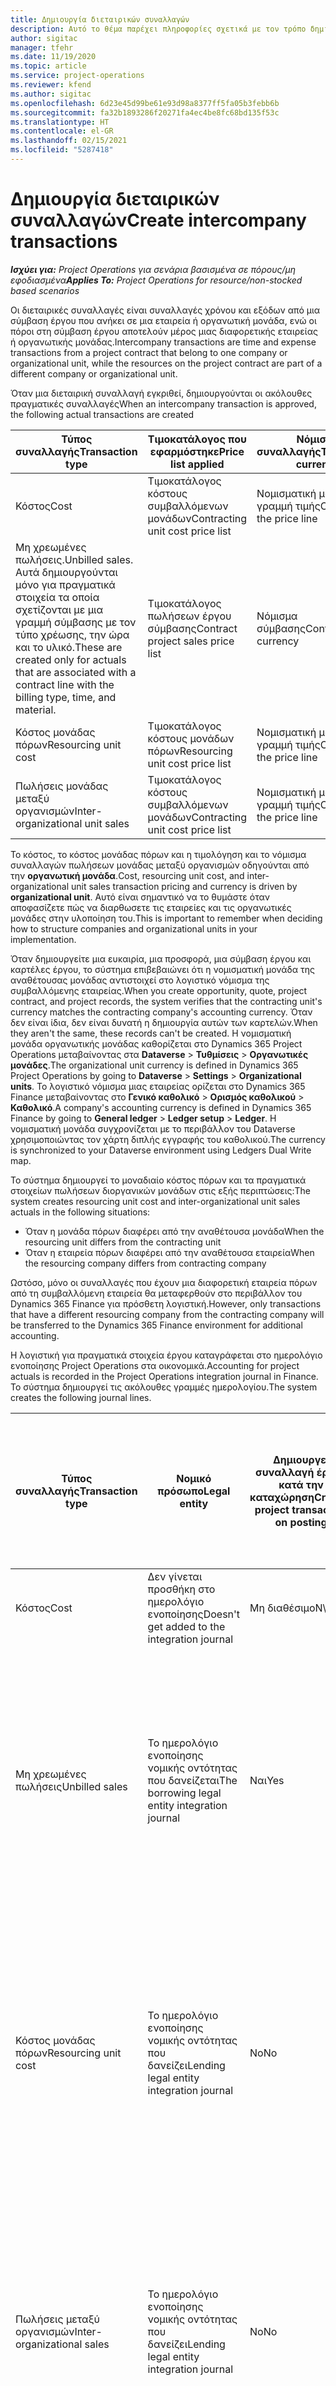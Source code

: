 ```yaml
---
title: Δημιουργία διεταιρικών συναλλαγών
description: Αυτό το θέμα παρέχει πληροφορίες σχετικά με τον τρόπο δημιουργίας διεταιρικών συναλλαγών.
author: sigitac
manager: tfehr
ms.date: 11/19/2020
ms.topic: article
ms.service: project-operations
ms.reviewer: kfend
ms.author: sigitac
ms.openlocfilehash: 6d23e45d99be61e93d98a8377ff5fa05b3febb6b
ms.sourcegitcommit: fa32b1893286f20271fa4ec4be8fc68bd135f53c
ms.translationtype: HT
ms.contentlocale: el-GR
ms.lasthandoff: 02/15/2021
ms.locfileid: "5287418"
---
```

# <a name="create-intercompany-transactions"></a><span data-ttu-id="56fb0-103">Δημιουργία διεταιρικών συναλλαγών</span><span class="sxs-lookup"><span data-stu-id="56fb0-103">Create intercompany transactions</span></span>

<span data-ttu-id="56fb0-104">_**Ισχύει για:** Project Operations για σενάρια βασισμένα σε πόρους/μη εφοδιασμένα_</span><span class="sxs-lookup"><span data-stu-id="56fb0-104">_**Applies To:** Project Operations for resource/non-stocked based scenarios_</span></span>

<span data-ttu-id="56fb0-105">Οι διεταιρικές συναλλαγές είναι συναλλαγές χρόνου και εξόδων από μια σύμβαση έργου που ανήκει σε μια εταιρεία ή οργανωτική μονάδα, ενώ οι πόροι στη σύμβαση έργου αποτελούν μέρος μιας διαφορετικής εταιρείας ή οργανωτικής μονάδας.</span><span class="sxs-lookup"><span data-stu-id="56fb0-105">Intercompany transactions are time and expense transactions from a project contract that belong to one company or organizational unit, while the resources on the project contract are part of a different company or organizational unit.</span></span>

<span data-ttu-id="56fb0-106">Όταν μια διεταιρική συναλλαγή εγκριθεί, δημιουργούνται οι ακόλουθες πραγματικές συναλλαγές</span><span class="sxs-lookup"><span data-stu-id="56fb0-106">When an intercompany transaction is approved, the following actual transactions are created</span></span>

| <span data-ttu-id="56fb0-107">**Τύπος συναλλαγής**</span><span class="sxs-lookup"><span data-stu-id="56fb0-107">**Transaction type**</span></span> | <span data-ttu-id="56fb0-108">**Τιμοκατάλογος που εφαρμόστηκε**</span><span class="sxs-lookup"><span data-stu-id="56fb0-108">**Price list applied**</span></span> | <span data-ttu-id="56fb0-109">**Νόμισμα συναλλαγής**</span><span class="sxs-lookup"><span data-stu-id="56fb0-109">**Transaction currency**</span></span> |
| --- | --- | --- |
| <span data-ttu-id="56fb0-110">Κόστος</span><span class="sxs-lookup"><span data-stu-id="56fb0-110">Cost</span></span> | <span data-ttu-id="56fb0-111">Τιμοκατάλογος κόστους συμβαλλόμενων μονάδων</span><span class="sxs-lookup"><span data-stu-id="56fb0-111">Contracting unit cost price list</span></span> | <span data-ttu-id="56fb0-112">Νομισματική μονάδα στη γραμμή τιμής</span><span class="sxs-lookup"><span data-stu-id="56fb0-112">Currency on the price line</span></span> |
| <span data-ttu-id="56fb0-113">Μη χρεωμένες πωλήσεις.</span><span class="sxs-lookup"><span data-stu-id="56fb0-113">Unbilled sales.</span></span> <span data-ttu-id="56fb0-114">Αυτά δημιουργούνται μόνο για πραγματικά στοιχεία τα οποία σχετίζονται με μια γραμμή σύμβασης με τον τύπο χρέωσης, την ώρα και το υλικό.</span><span class="sxs-lookup"><span data-stu-id="56fb0-114">These are created only for actuals that are associated with a contract line with the billing type, time, and material.</span></span> | <span data-ttu-id="56fb0-115">Τιμοκατάλογος πωλήσεων έργου σύμβασης</span><span class="sxs-lookup"><span data-stu-id="56fb0-115">Contract project sales price list</span></span> | <span data-ttu-id="56fb0-116">Νόμισμα σύμβασης</span><span class="sxs-lookup"><span data-stu-id="56fb0-116">Contract currency</span></span> |
| <span data-ttu-id="56fb0-117">Κόστος μονάδας πόρων</span><span class="sxs-lookup"><span data-stu-id="56fb0-117">Resourcing unit cost</span></span> | <span data-ttu-id="56fb0-118">Τιμοκατάλογος κόστους μονάδων πόρων</span><span class="sxs-lookup"><span data-stu-id="56fb0-118">Resourcing unit cost price list</span></span> | <span data-ttu-id="56fb0-119">Νομισματική μονάδα στη γραμμή τιμής</span><span class="sxs-lookup"><span data-stu-id="56fb0-119">Currency on the price line</span></span> |
| <span data-ttu-id="56fb0-120">Πωλήσεις μονάδας μεταξύ οργανισμών</span><span class="sxs-lookup"><span data-stu-id="56fb0-120">Inter-organizational unit sales</span></span> | <span data-ttu-id="56fb0-121">Τιμοκατάλογος κόστους συμβαλλόμενων μονάδων</span><span class="sxs-lookup"><span data-stu-id="56fb0-121">Contracting unit cost price list</span></span> | <span data-ttu-id="56fb0-122">Νομισματική μονάδα στη γραμμή τιμής</span><span class="sxs-lookup"><span data-stu-id="56fb0-122">Currency on the price line</span></span> |

<span data-ttu-id="56fb0-123">Το κόστος, το κόστος μονάδας πόρων και η τιμολόγηση και το νόμισμα συναλλαγών πωλήσεων μονάδας μεταξύ οργανισμών οδηγούνται από την **οργανωτική μονάδα**.</span><span class="sxs-lookup"><span data-stu-id="56fb0-123">Cost, resourcing unit cost, and inter-organizational unit sales transaction pricing and currency is driven by **organizational unit**.</span></span> <span data-ttu-id="56fb0-124">Αυτό είναι σημαντικό να το θυμάστε όταν αποφασίζετε πώς να διαρθωσετε τις εταιρείες και τις οργανωτικές μονάδες στην υλοποίηση του.</span><span class="sxs-lookup"><span data-stu-id="56fb0-124">This is important to remember when deciding how to structure companies and organizational units in your implementation.</span></span>

<span data-ttu-id="56fb0-125">Όταν δημιουργείτε μια ευκαιρία, μια προσφορά, μια σύμβαση έργου και καρτέλες έργου, το σύστημα επιβεβαιώνει ότι η νομισματική μονάδα της αναθέτουσας μονάδας αντιστοιχεί στο λογιστικό νόμισμα της συμβαλλόμενης εταιρείας.</span><span class="sxs-lookup"><span data-stu-id="56fb0-125">When you create opportunity, quote, project contract, and project records, the system verifies that the contracting unit's currency matches the contracting company's accounting currency.</span></span> <span data-ttu-id="56fb0-126">Όταν δεν είναι ίδια, δεν είναι δυνατή η δημιουργία αυτών των καρτελών.</span><span class="sxs-lookup"><span data-stu-id="56fb0-126">When they aren't the same, these records can't be created.</span></span> <span data-ttu-id="56fb0-127">Η νομισματική μονάδα οργανωτικής μονάδας καθορίζεται στο Dynamics 365 Project Operations μεταβαίνοντας στα **Dataverse** > **Τυθμίσεις** > **Οργανωτικές μονάδες**.</span><span class="sxs-lookup"><span data-stu-id="56fb0-127">The organizational unit currency is defined in Dynamics 365 Project Operations by going to **Dataverse** > **Settings** > **Organizational units**.</span></span> <span data-ttu-id="56fb0-128">Το λογιστικό νόμισμα μιας εταιρείας ορίζεται στο Dynamics 365 Finance μεταβαίνοντας στο **Γενικό καθολικό** > **Ορισμός καθολικού** > **Καθολικό**.</span><span class="sxs-lookup"><span data-stu-id="56fb0-128">A company's accounting currency is defined in Dynamics 365 Finance by going to **General ledger** > **Ledger setup** > **Ledger**.</span></span> <span data-ttu-id="56fb0-129">Η νομισματική μονάδα συγχρονίζεται με το περιβάλλον του Dataverse χρησιμοποιώντας τον χάρτη διπλής εγγραφής του καθολικού.</span><span class="sxs-lookup"><span data-stu-id="56fb0-129">The currency is synchronized to your Dataverse environment using Ledgers Dual Write map.</span></span>

<span data-ttu-id="56fb0-130">Το σύστημα δημιουργεί το μοναδιαίο κόστος πόρων και τα πραγματικά στοιχείων πωλήσεων διοργανικών μονάδων στις εξής περιπτώσεις:</span><span class="sxs-lookup"><span data-stu-id="56fb0-130">The system creates resourcing unit cost and inter-organizational unit sales actuals  in the following situations:</span></span>

  - <span data-ttu-id="56fb0-131">Όταν η μονάδα πόρων διαφέρει από την αναθέτουσα μονάδα</span><span class="sxs-lookup"><span data-stu-id="56fb0-131">When the resourcing unit differs from the contracting unit</span></span>
  - <span data-ttu-id="56fb0-132">Όταν η εταιρεία πόρων διαφέρει από την αναθέτουσα εταιρεία</span><span class="sxs-lookup"><span data-stu-id="56fb0-132">When the resourcing company differs from contracting company</span></span>

<span data-ttu-id="56fb0-133">Ωστόσο, μόνο οι συναλλαγές που έχουν μια διαφορετική εταιρεία πόρων από τη συμβαλλόμενη εταιρεία θα μεταφερθούν στο περιβάλλον του Dynamics 365 Finance για πρόσθετη λογιστική.</span><span class="sxs-lookup"><span data-stu-id="56fb0-133">However, only transactions that have a different resourcing company from the contracting company will be transferred to the Dynamics 365 Finance environment for additional accounting.</span></span>

<span data-ttu-id="56fb0-134">Η λογιστική για πραγματικά στοιχεία έργου καταγράφεται στο ημερολόγιο ενοποίησης Project Operations στα οικονομικά.</span><span class="sxs-lookup"><span data-stu-id="56fb0-134">Accounting for project actuals is recorded in the Project Operations integration journal in Finance.</span></span> <span data-ttu-id="56fb0-135">Το σύστημα δημιουργεί τις ακόλουθες γραμμές ημερολογίου.</span><span class="sxs-lookup"><span data-stu-id="56fb0-135">The system creates the following journal lines.</span></span>

| <span data-ttu-id="56fb0-136">**Τύπος συναλλαγής**</span><span class="sxs-lookup"><span data-stu-id="56fb0-136">**Transaction type**</span></span> | <span data-ttu-id="56fb0-137">**Νομικό πρόσωπο**</span><span class="sxs-lookup"><span data-stu-id="56fb0-137">**Legal entity**</span></span> | <span data-ttu-id="56fb0-138">**Δημιουργεί συναλλαγή έργου κατά την καταχώρηση**</span><span class="sxs-lookup"><span data-stu-id="56fb0-138">**Creates project transaction on posting**</span></span> | <span data-ttu-id="56fb0-139">**Προεπιλογές οικονομικής διάστασης από**</span><span class="sxs-lookup"><span data-stu-id="56fb0-139">**Financial dimensions default from**</span></span> | <span data-ttu-id="56fb0-140">**Ομάδα φόρου πωλήσεων προεπιλεγμένης χρέωσης και ομάδα φόρου πωλήσεων στοιχείου χρέωσης**</span><span class="sxs-lookup"><span data-stu-id="56fb0-140">**Default billing sales tax group and billing item sales tax group**</span></span> |
| --- | --- | --- | --- | --- |
| <span data-ttu-id="56fb0-141">Κόστος</span><span class="sxs-lookup"><span data-stu-id="56fb0-141">Cost</span></span> | <span data-ttu-id="56fb0-142">Δεν γίνεται προσθήκη στο ημερολόγιο ενοποίησης</span><span class="sxs-lookup"><span data-stu-id="56fb0-142">Doesn't get added to the integration journal</span></span> | <span data-ttu-id="56fb0-143">Μη διαθέσιμο</span><span class="sxs-lookup"><span data-stu-id="56fb0-143">N\A</span></span> | <span data-ttu-id="56fb0-144">Μη διαθέσιμο</span><span class="sxs-lookup"><span data-stu-id="56fb0-144">N\A</span></span> | <span data-ttu-id="56fb0-145">Μη διαθέσιμο</span><span class="sxs-lookup"><span data-stu-id="56fb0-145">N\A</span></span> |
| <span data-ttu-id="56fb0-146">Μη χρεωμένες πωλήσεις</span><span class="sxs-lookup"><span data-stu-id="56fb0-146">Unbilled sales</span></span> | <span data-ttu-id="56fb0-147">Το ημερολόγιο ενοποίησης νομικής οντότητας που δανείζεται</span><span class="sxs-lookup"><span data-stu-id="56fb0-147">The borrowing legal entity integration journal</span></span> | <span data-ttu-id="56fb0-148">Ναι</span><span class="sxs-lookup"><span data-stu-id="56fb0-148">Yes</span></span> | <span data-ttu-id="56fb0-149">Project</span><span class="sxs-lookup"><span data-stu-id="56fb0-149">Project</span></span> | <span data-ttu-id="56fb0-150">**Ομάδα φόρου πωλήσεων χρέωσης**: βάσει του **πελάτη σύμβασης**</span><span class="sxs-lookup"><span data-stu-id="56fb0-150">**Billing sales tax group**: Based on the **contract customer**</span></span> <br/> <span data-ttu-id="56fb0-151">**Ομάδα φόρου πωλήσεων ειδών χρέωσης**: από την τρέχουσα κατηγορία έργου νομικής οντότητας στη γραμμή ημερολογίου</span><span class="sxs-lookup"><span data-stu-id="56fb0-151">**Billing item sales tax group**: From the current legal entity project category on the journal line</span></span> |
| <span data-ttu-id="56fb0-152">Κόστος μονάδας πόρων</span><span class="sxs-lookup"><span data-stu-id="56fb0-152">Resourcing unit cost</span></span> | <span data-ttu-id="56fb0-153">Το ημερολόγιο ενοποίησης νομικής οντότητας που δανείζει</span><span class="sxs-lookup"><span data-stu-id="56fb0-153">Lending legal entity integration journal</span></span> | <span data-ttu-id="56fb0-154">No</span><span class="sxs-lookup"><span data-stu-id="56fb0-154">No</span></span> | <span data-ttu-id="56fb0-155">Διεταιρικός πελάτης</span><span class="sxs-lookup"><span data-stu-id="56fb0-155">Intercompany customer</span></span> | <span data-ttu-id="56fb0-156">**Ομάδα φόρου πωλήσεων χρέωσης**: βάσει του **διεταιρικός πελάτης**</span><span class="sxs-lookup"><span data-stu-id="56fb0-156">**Billing sales tax group**: Based on the **intercompany customer**</span></span> <br/> <span data-ttu-id="56fb0-157">**Ομάδα φόρου πωλήσεων ειδών χρέωσης**: από την τρέχουσα κατηγορία έργου νομικής οντότητας στη γραμμή ημερολογίου</span><span class="sxs-lookup"><span data-stu-id="56fb0-157">**Billing item sales tax group**: From the current legal entity project category on the journal line</span></span> |
| <span data-ttu-id="56fb0-158">Πωλήσεις μεταξύ οργανισμών</span><span class="sxs-lookup"><span data-stu-id="56fb0-158">Inter-organizational sales</span></span> | <span data-ttu-id="56fb0-159">Το ημερολόγιο ενοποίησης νομικής οντότητας που δανείζει</span><span class="sxs-lookup"><span data-stu-id="56fb0-159">Lending legal entity integration journal</span></span> | <span data-ttu-id="56fb0-160">No</span><span class="sxs-lookup"><span data-stu-id="56fb0-160">No</span></span> | <span data-ttu-id="56fb0-161">Διεταιρικός πελάτης</span><span class="sxs-lookup"><span data-stu-id="56fb0-161">Intercompany customer</span></span> | <span data-ttu-id="56fb0-162">**Ομάδα φόρου πωλήσεων χρέωσης**: βάσει του **διεταιρικός πελάτης**</span><span class="sxs-lookup"><span data-stu-id="56fb0-162">**Billing sales tax group**: Based on the **intercompany customer**</span></span> <br/> <span data-ttu-id="56fb0-163">**Ομάδα φόρου πωλήσεων ειδών χρέωσης**: από την τρέχουσα κατηγορία έργου νομικής οντότητας στη γραμμή ημερολογίου</span><span class="sxs-lookup"><span data-stu-id="56fb0-163">**Billing item sales tax group**: From the current legal entity project category on the journal line</span></span> |

### <a name="example-intercompany-transactions"></a><span data-ttu-id="56fb0-164">Παράδειγμα: διεταιρικές συναλλαγές</span><span class="sxs-lookup"><span data-stu-id="56fb0-164">Example: Intercompany transactions</span></span>

<span data-ttu-id="56fb0-165">Η Νικολέττα Μπράκη, προγραμματίστρια που απασχολείται στην GBPM καταγράφει 10 ώρες εργασίας σε ένα έργο της USPM Adventure Works, το οποίο έχει εγκριθεί από τον διαχειριστή έργου.</span><span class="sxs-lookup"><span data-stu-id="56fb0-165">Molly Clark, developer employed in GBPM records 10 hours of work against a USPM Adventure Works project, which is approved by the project manager.</span></span> <span data-ttu-id="56fb0-166">Το κόστος προγραμματιστή στην GBPM είναι 88 GBP ανά ώρα.</span><span class="sxs-lookup"><span data-stu-id="56fb0-166">Developer cost in GBPM is 88 GBP per hour.</span></span> <span data-ttu-id="56fb0-167">Η GBPM θα χρεώσει την USPM 120 USD ανά ώρα προγραμματιστή.</span><span class="sxs-lookup"><span data-stu-id="56fb0-167">GBPM will bill USPM 120 USD per developer hour.</span></span> <span data-ttu-id="56fb0-168">Η USPM θα χρεώσει τον πελάτη Adventure Works, 200 USD για τις εργασίες που πραγματοποιούνται από τον πόρο της GBPM.</span><span class="sxs-lookup"><span data-stu-id="56fb0-168">USPM will bill the customer Adventure Works, 200 USD for work done by the GBPM resource.</span></span> <span data-ttu-id="56fb0-169">Για περισσότερες πληροφορίες, ανατρέξτε στην ενότητα [Ρύθμιση παραμέτρων διεταιρικής τιμολόγησης](configure-intercompany-invoicing.md).</span><span class="sxs-lookup"><span data-stu-id="56fb0-169">For more information, see [Configure intercompany invoicing](configure-intercompany-invoicing.md).</span></span>

1. <span data-ttu-id="56fb0-170">Στο Project Operations, μεταβείτε στους **Πόρους** κι, επίπλέξτε **Νικολέττα Μπράκη** από τη λίστα.</span><span class="sxs-lookup"><span data-stu-id="56fb0-170">In Project Operations, go to **Resources**, and select **Molly Clark** from the list.</span></span> <span data-ttu-id="56fb0-171">Στην καρτέλα **Προγραμματισμός** στο πεδίο **Εταιρεία**, επιλέξτε **GBPM**.</span><span class="sxs-lookup"><span data-stu-id="56fb0-171">On the **Scheduling** tab, in the **Company** field, select **GBPM**.</span></span>
2. <span data-ttu-id="56fb0-172">Μεταβείτε στις **Πωλήσεις** > **Πελάτες** κι, επιλέξτε, **Δημιουργία** για να δημιουργήσετε μια νέα καρτέλα πελάτη για την Adventure Works.</span><span class="sxs-lookup"><span data-stu-id="56fb0-172">Go to **Sales** > **Customers**, and select **New** to create a new customer record for Adventure Works.</span></span>
    1. <span data-ttu-id="56fb0-173">Ορίστε την εταιρεία σε **USPM**.</span><span class="sxs-lookup"><span data-stu-id="56fb0-173">Set the company to **USPM**.</span></span>
    2. <span data-ttu-id="56fb0-174">Ορίστε τον **Τύπο σχέσης** σε **Πελάτης**.</span><span class="sxs-lookup"><span data-stu-id="56fb0-174">Set **Relationship type** to **Customer**.</span></span>
    3. <span data-ttu-id="56fb0-175">Επιλέξτε **Ομάδα πελατών 10 – Οικιακή**.</span><span class="sxs-lookup"><span data-stu-id="56fb0-175">Select **Customer group 10 – Domestic**.</span></span>
    4. <span data-ttu-id="56fb0-176">Ορίστε το νόμισμα σε **USD**.</span><span class="sxs-lookup"><span data-stu-id="56fb0-176">Set currency to **USD**.</span></span>
    5. <span data-ttu-id="56fb0-177">Αποθηκεύστε την καρτέλα.</span><span class="sxs-lookup"><span data-stu-id="56fb0-177">Save the record.</span></span>
3. <span data-ttu-id="56fb0-178">Μεταβείτε στις **Πωλήσεις** > **Συμβάσεις έργου** και δημιουργήστε μια νέα σύμβαση έργου για την Adventure Works.</span><span class="sxs-lookup"><span data-stu-id="56fb0-178">Go to **Sales** > **Project Contracts** and create a new project contract for Adventure Works.</span></span>
    1. <span data-ttu-id="56fb0-179">Ρυθμίστε την εταιρεία που έχει την κυριότητα σε **USPM** και την αναθέτουσα μονάδα σε **Contoso Robotics US**.</span><span class="sxs-lookup"><span data-stu-id="56fb0-179">Set the owning company to **USPM** and the contracting unit to **Contoso Robotics US**.</span></span>
    2. <span data-ttu-id="56fb0-180">Επιλέξτε την Adventure Works ως πελάτη.</span><span class="sxs-lookup"><span data-stu-id="56fb0-180">Select Adventure Works as the customer.</span></span>
    3. <span data-ttu-id="56fb0-181">Επιλέξτε έναν τιμοκατάλογο προϊόντος και αποθηκεύστε την καρτέλα.</span><span class="sxs-lookup"><span data-stu-id="56fb0-181">Select a product price list and save the record.</span></span>
    4. <span data-ttu-id="56fb0-182">Στην καρτέλα **Γραμμές σύμβασης**, δημιουργήστε μια νέα γραμμή σύμβασης.</span><span class="sxs-lookup"><span data-stu-id="56fb0-182">On the **Contract Lines** tab, create a new contract line.</span></span> <span data-ttu-id="56fb0-183">Ορίστε οποιοδήποτε όνομα και επιλέξτε **Ώρα και υλικό** ως μέθοδο χρέωσης.</span><span class="sxs-lookup"><span data-stu-id="56fb0-183">Set any name, and select **Time and Materials** as the billing method.</span></span>
    5. <span data-ttu-id="56fb0-184">Δημιουργήστε ένα νέο έργο και συσχετίστε το με αυτήν τη γραμμή σύμβασης.</span><span class="sxs-lookup"><span data-stu-id="56fb0-184">Create a new project and associate it with this contract line.</span></span>
4. <span data-ttu-id="56fb0-185">Συνδεθείτε ως πόρος, **Νικολέττα Μπράκη**.</span><span class="sxs-lookup"><span data-stu-id="56fb0-185">Sign in as the resource, **Molly Clark**.</span></span> <span data-ttu-id="56fb0-186">Μεταβείτε στα **Έργα** > **Καταχωρήσεις χρόνου** και δημιουργήστε μια καταχώρηση χρόνου για το έργο Adventure Works.</span><span class="sxs-lookup"><span data-stu-id="56fb0-186">Go to **Projects** > **Time entries**, and create a time entry for the Adventure Works project.</span></span>
5. <span data-ttu-id="56fb0-187">Συνδεθείτε ως διευθυντής έργου.</span><span class="sxs-lookup"><span data-stu-id="56fb0-187">Sign in as the Project manager.</span></span> <span data-ttu-id="56fb0-188">Μεταβείτε στην επιλογή **Έργα** > **Εγκρίσεις** και εγκρίνετε τη συναλλαγή καταχώρησης χρόνου που καταγράφηκε από τη Νικολέττα Μπράκη.</span><span class="sxs-lookup"><span data-stu-id="56fb0-188">Go to **Projects** > **Approvals**, and approve the time entry transaction logged by Molly Clark.</span></span>
6. <span data-ttu-id="56fb0-189">Μεταβείτε στο έργο της Adventure Works και επιλέξτε **Σχετικές** > **Πραγματικές τιμές**.</span><span class="sxs-lookup"><span data-stu-id="56fb0-189">Navigate to the Adventure Works project and select **Related** > **Actuals**.</span></span> <span data-ttu-id="56fb0-190">Δημιουργούνται οι παρακάτω συναλλαγές πραγματικών τιμών.</span><span class="sxs-lookup"><span data-stu-id="56fb0-190">The following actuals transactions are created.</span></span>

| <span data-ttu-id="56fb0-191">**Τύπος συναλλαγής**</span><span class="sxs-lookup"><span data-stu-id="56fb0-191">**Transaction type**</span></span> | <span data-ttu-id="56fb0-192">**Τιμή**</span><span class="sxs-lookup"><span data-stu-id="56fb0-192">**Price**</span></span> | <span data-ttu-id="56fb0-193">**Νόμισμα συναλλαγής**</span><span class="sxs-lookup"><span data-stu-id="56fb0-193">**Transaction currency**</span></span> | <span data-ttu-id="56fb0-194">**Ποσό**</span><span class="sxs-lookup"><span data-stu-id="56fb0-194">**Amount**</span></span> |
| --- | --- | --- | --- |
| <span data-ttu-id="56fb0-195">Κόστος</span><span class="sxs-lookup"><span data-stu-id="56fb0-195">Cost</span></span> | <span data-ttu-id="56fb0-196">120</span><span class="sxs-lookup"><span data-stu-id="56fb0-196">120</span></span> | <span data-ttu-id="56fb0-197">USD</span><span class="sxs-lookup"><span data-stu-id="56fb0-197">USD</span></span> | <span data-ttu-id="56fb0-198">1200</span><span class="sxs-lookup"><span data-stu-id="56fb0-198">1200</span></span> |
| <span data-ttu-id="56fb0-199">Μη χρεωμένες πωλήσεις</span><span class="sxs-lookup"><span data-stu-id="56fb0-199">Unbilled sales</span></span> | <span data-ttu-id="56fb0-200">200</span><span class="sxs-lookup"><span data-stu-id="56fb0-200">200</span></span> | <span data-ttu-id="56fb0-201">USD</span><span class="sxs-lookup"><span data-stu-id="56fb0-201">USD</span></span> | <span data-ttu-id="56fb0-202">2000</span><span class="sxs-lookup"><span data-stu-id="56fb0-202">2000</span></span> |
| <span data-ttu-id="56fb0-203">Κόστος μονάδας πόρων</span><span class="sxs-lookup"><span data-stu-id="56fb0-203">Resourcing unit cost</span></span> | <span data-ttu-id="56fb0-204">88</span><span class="sxs-lookup"><span data-stu-id="56fb0-204">88</span></span> | <span data-ttu-id="56fb0-205">GBP</span><span class="sxs-lookup"><span data-stu-id="56fb0-205">GBP</span></span> | <span data-ttu-id="56fb0-206">880</span><span class="sxs-lookup"><span data-stu-id="56fb0-206">880</span></span> |
| <span data-ttu-id="56fb0-207">Πωλήσεις μονάδας μεταξύ οργανισμών</span><span class="sxs-lookup"><span data-stu-id="56fb0-207">Inter-org unit sales</span></span> | <span data-ttu-id="56fb0-208">120</span><span class="sxs-lookup"><span data-stu-id="56fb0-208">120</span></span> | <span data-ttu-id="56fb0-209">USD</span><span class="sxs-lookup"><span data-stu-id="56fb0-209">USD</span></span> | <span data-ttu-id="56fb0-210">1200</span><span class="sxs-lookup"><span data-stu-id="56fb0-210">1200</span></span> |

7. <span data-ttu-id="56fb0-211">Συνδεθείτε ως λογιστής της USPM.</span><span class="sxs-lookup"><span data-stu-id="56fb0-211">Sign in as a USPM accountant.</span></span> <span data-ttu-id="56fb0-212">Ανοίξτε την παρουσία οικονομικών του Project Operations και επιλέξτε την εταιρεία **USPM**.</span><span class="sxs-lookup"><span data-stu-id="56fb0-212">Open the Finance instance of Project Operations, and select the company **USPM**.</span></span> 
8. <span data-ttu-id="56fb0-213">Μεταβείτε στη **Διαχείριση έργου και λογιστική** > **Περιοδική** > **Project Operations στο Customer Engagement** > **Εισαγωγή από τη δημιουργία σταδίων** και επιλέξτε για την εκτέλεση της περιοδικής διεργασίας.</span><span class="sxs-lookup"><span data-stu-id="56fb0-213">Go to **Project management and accounting** > **Periodic** > **Project Operations on Customer Engagement** > **Import from staging** and select to run the periodic process.</span></span> <span data-ttu-id="56fb0-214">Αυτή η περιοδική διεργασία θα συμπληρώσει το ημερολόγιο ενοποίησης του Project Operations.</span><span class="sxs-lookup"><span data-stu-id="56fb0-214">This periodic process will fill in Project Operations Integration journal.</span></span>
9. <span data-ttu-id="56fb0-215">Μεταβείτε στη **Διαχείριση έργου και λογιστική** > **Ημερολόγια** > **ημερολόγιο ενοποίησης Project Operations** και εξετάστε τις γραμμές ημερολογίου.</span><span class="sxs-lookup"><span data-stu-id="56fb0-215">Go to **Project management and accounting** > **Journals** > **Project Operations integration journal** and review the journal lines.</span></span> <span data-ttu-id="56fb0-216">Το σύστημα δημιουργεί την ακόλουθη γραμμή.</span><span class="sxs-lookup"><span data-stu-id="56fb0-216">The system creates the following line.</span></span>

    | <span data-ttu-id="56fb0-217">**Τύπος συναλλαγής**</span><span class="sxs-lookup"><span data-stu-id="56fb0-217">**Transaction type**</span></span> | <span data-ttu-id="56fb0-218">**Τιμή**</span><span class="sxs-lookup"><span data-stu-id="56fb0-218">**Price**</span></span> | <span data-ttu-id="56fb0-219">**Νόμισμα συναλλαγής**</span><span class="sxs-lookup"><span data-stu-id="56fb0-219">**Transaction currency**</span></span> | <span data-ttu-id="56fb0-220">**Ποσό**</span><span class="sxs-lookup"><span data-stu-id="56fb0-220">**Amount**</span></span> |
    | --- | --- | --- | --- |
    | <span data-ttu-id="56fb0-221">Μη χρεωμένες πωλήσεις</span><span class="sxs-lookup"><span data-stu-id="56fb0-221">Unbilled sales</span></span> | <span data-ttu-id="56fb0-222">200</span><span class="sxs-lookup"><span data-stu-id="56fb0-222">200</span></span> | <span data-ttu-id="56fb0-223">USD</span><span class="sxs-lookup"><span data-stu-id="56fb0-223">USD</span></span> | <span data-ttu-id="56fb0-224">2000</span><span class="sxs-lookup"><span data-stu-id="56fb0-224">2000</span></span> |

    <span data-ttu-id="56fb0-225">Εάν το σύστημα έχει ρυθμιστεί ώστε να συγκεντρώνει έσοδα για αυτό το έργο, καταχωρούνται τα εξής:</span><span class="sxs-lookup"><span data-stu-id="56fb0-225">If the system is set up to accrue revenue for this project, the following is posted:</span></span>

    - <span data-ttu-id="56fb0-226">Χρέωση: Έργο - αξία πωλήσεων WIP 200 USD</span><span class="sxs-lookup"><span data-stu-id="56fb0-226">Debit: Project – WIP sales value 200 USD</span></span>
    - <span data-ttu-id="56fb0-227">Πίστωση: Έργο – Δεδουλευμένα έσοδα 200 USD</span><span class="sxs-lookup"><span data-stu-id="56fb0-227">Credit: Project – Accrued Revenue 200 USD</span></span>

    <span data-ttu-id="56fb0-228">Αυτή η πώληση που δεν χρεώθηκε είναι πλέον έτοιμη για τιμολόγηση.</span><span class="sxs-lookup"><span data-stu-id="56fb0-228">This unbilled sale is now ready for invoicing.</span></span> <span data-ttu-id="56fb0-229">Το τιμολόγιο για τον πελάτη Adventure Works μπορεί να καταχωρηθεί οικονομικά όποτε χρειάζεται.</span><span class="sxs-lookup"><span data-stu-id="56fb0-229">The invoice for the customer Adventure Works can be financially posted when needed.</span></span>

10. <span data-ttu-id="56fb0-230">Συνδεθείτε ως λογιστής της **GBPM**.</span><span class="sxs-lookup"><span data-stu-id="56fb0-230">Sign in as the **GBPM** accountant.</span></span> <span data-ttu-id="56fb0-231">Ανοίξτε την παρουσία οικονομικών του Project Operations και ανοίξτε την εταιρεία **GBPM**.</span><span class="sxs-lookup"><span data-stu-id="56fb0-231">Open the Finance instance of Project Operations, and open the company, **GBPM**.</span></span> 
11. <span data-ttu-id="56fb0-232">Μεταβείτε στη **Διαχείριση έργου και λογιστική** > **Περιοδική** > **Project Operations στο Customer Engagement** > **Εισαγωγή από τη δημιουργία σταδίων** και εκτελέστε την περιοδική διεργασία για να συμπληρώσετε το ημερολόγιο ενοποίησης του Project Operations.</span><span class="sxs-lookup"><span data-stu-id="56fb0-232">Go to **Project management and accounting** > **Periodic** > **Project Operations on Customer Engagement** > **Import from staging** and run the periodic process to  fill in Project Operations Integration journal.</span></span>
12. <span data-ttu-id="56fb0-233">Μεταβείτε στη **Διαχείριση έργου και λογιστική** > **Ημερολόγια** > **ημερολόγιο ενοποίησης Project Operations** και εξετάστε τις γραμμές.</span><span class="sxs-lookup"><span data-stu-id="56fb0-233">Go to **Project management and accounting** > **Journals** > **Project Operations integration journal** and review the lines.</span></span> <span data-ttu-id="56fb0-234">Το σύστημα δημιουργεί τις ακόλουθες γραμμές.</span><span class="sxs-lookup"><span data-stu-id="56fb0-234">The system creates the following lines.</span></span>

    | <span data-ttu-id="56fb0-235">**Τύπος συναλλαγής**</span><span class="sxs-lookup"><span data-stu-id="56fb0-235">**Transaction type**</span></span> | <span data-ttu-id="56fb0-236">**Τιμή**</span><span class="sxs-lookup"><span data-stu-id="56fb0-236">**Price**</span></span> | <span data-ttu-id="56fb0-237">**Νόμισμα συναλλαγής**</span><span class="sxs-lookup"><span data-stu-id="56fb0-237">**Transaction currency**</span></span> | <span data-ttu-id="56fb0-238">**Ποσό**</span><span class="sxs-lookup"><span data-stu-id="56fb0-238">**Amount**</span></span> |
    | --- | --- | --- | --- |
    | <span data-ttu-id="56fb0-239">Κόστος μονάδας πόρων</span><span class="sxs-lookup"><span data-stu-id="56fb0-239">Resourcing unit cost</span></span> | <span data-ttu-id="56fb0-240">88</span><span class="sxs-lookup"><span data-stu-id="56fb0-240">88</span></span> | <span data-ttu-id="56fb0-241">GBP</span><span class="sxs-lookup"><span data-stu-id="56fb0-241">GBP</span></span> | <span data-ttu-id="56fb0-242">880</span><span class="sxs-lookup"><span data-stu-id="56fb0-242">880</span></span> |
    | <span data-ttu-id="56fb0-243">Πωλήσεις μονάδας μεταξύ οργανισμών</span><span class="sxs-lookup"><span data-stu-id="56fb0-243">Inter-org unit sales</span></span> | <span data-ttu-id="56fb0-244">120</span><span class="sxs-lookup"><span data-stu-id="56fb0-244">120</span></span> | <span data-ttu-id="56fb0-245">USD</span><span class="sxs-lookup"><span data-stu-id="56fb0-245">USD</span></span> | <span data-ttu-id="56fb0-246">1200</span><span class="sxs-lookup"><span data-stu-id="56fb0-246">1200</span></span> |

    <span data-ttu-id="56fb0-247">Η καταχώρηση αυτών των καρτελών έχει ως αποτέλεσμα τις παρακάτω κινήσεις κουπονιού:</span><span class="sxs-lookup"><span data-stu-id="56fb0-247">Posting these records result in the following voucher transactions:</span></span>

    - <span data-ttu-id="56fb0-248">Χρέωση: κόστος έργου 88 GBP</span><span class="sxs-lookup"><span data-stu-id="56fb0-248">Debit: Project cost 88 GBP</span></span>
    - <span data-ttu-id="56fb0-249">Πίστωση: εκχώρηση μισθοδοσίας 88 GBP</span><span class="sxs-lookup"><span data-stu-id="56fb0-249">Credit: Payroll allocation 88 GBP</span></span>

    <span data-ttu-id="56fb0-250">Εάν το σύστημα έχει ρυθμιστεί ώστε να συγκεντρώνει διεταιρικά έσοδα, καταχωρούνται τα εξής:</span><span class="sxs-lookup"><span data-stu-id="56fb0-250">If system is set up to accrue intercompany revenue, the following is posted:</span></span>

    - <span data-ttu-id="56fb0-251">Χρέωση: Έργο - αξία πωλήσεων WIP 120 USD</span><span class="sxs-lookup"><span data-stu-id="56fb0-251">Debit: Project – WIP sales value 120 USD</span></span>
    - <span data-ttu-id="56fb0-252">Πίστωση: Έργο – Δεδουλευμένα έσοδα 120 USD</span><span class="sxs-lookup"><span data-stu-id="56fb0-252">Credit: Project – Accrued Revenue 120 USD</span></span>

    <span data-ttu-id="56fb0-253">Το σύστημα είναι πλέον έτοιμο για τη δημιουργία ενός διεταιρικού τιμολογίου πελάτη.</span><span class="sxs-lookup"><span data-stu-id="56fb0-253">The system is now ready to create an intercompany customer invoice.</span></span>


[!INCLUDE[footer-include](../includes/footer-banner.md)]